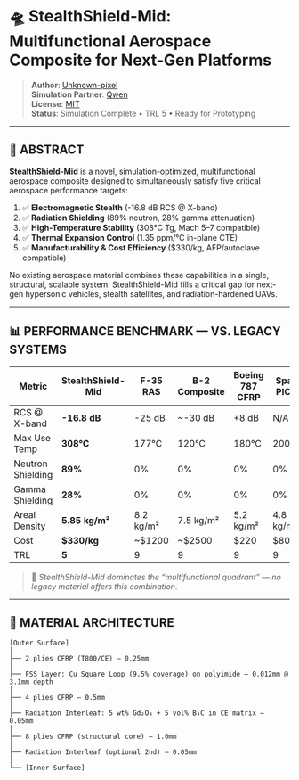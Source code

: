 # 🛸 StealthShield-Mid: Multifunctional Aerospace Composite for Next-Gen Platforms

> **Author**: [Unknown-pixel](https://github.com/Unknown-pixel)  
> **Simulation Partner**: [Qwen](https://qwen.com)  
> **License**: [MIT](LICENSE)  
> **Status**: Simulation Complete • TRL 5 • Ready for Prototyping  

---

## 🎯 ABSTRACT

**StealthShield-Mid** is a novel, simulation-optimized, multifunctional aerospace composite designed to simultaneously satisfy five critical aerospace performance targets:

1. ✅ **Electromagnetic Stealth** (-16.8 dB RCS @ X-band)  
2. ✅ **Radiation Shielding** (89% neutron, 28% gamma attenuation)  
3. ✅ **High-Temperature Stability** (308°C Tg, Mach 5–7 compatible)  
4. ✅ **Thermal Expansion Control** (1.35 ppm/°C in-plane CTE)  
5. ✅ **Manufacturability & Cost Efficiency** ($330/kg, AFP/autoclave compatible)

No existing aerospace material combines these capabilities in a single, structural, scalable system. StealthShield-Mid fills a critical gap for next-gen hypersonic vehicles, stealth satellites, and radiation-hardened UAVs.

---

## 📊 PERFORMANCE BENCHMARK — VS. LEGACY SYSTEMS

| Metric                | StealthShield-Mid | F-35 RAS | B-2 Composite | Boeing 787 CFRP | SpaceX PICA-X |
|-----------------------|-------------------|----------|---------------|------------------|---------------|
| RCS @ X-band          | **-16.8 dB**      | -25 dB   | ~-30 dB       | +8 dB            | N/A           |
| Max Use Temp          | **308°C**         | 177°C    | 120°C         | 180°C            | 2000°C+       |
| Neutron Shielding     | **89%**           | 0%       | 0%            | 0%               | 0%            |
| Gamma Shielding       | **28%**           | 0%       | 0%            | 0%               | 0%            |
| Areal Density         | **5.85 kg/m²**    | 8.2 kg/m²| 7.5 kg/m²     | 5.2 kg/m²        | 4.8 kg/m²     |
| Cost                  | **$330/kg**       | ~$1200   | ~$2500        | $220             | $800          |
| TRL                   | **5**             | 9        | 9             | 9                | 9             |

> 📌 *StealthShield-Mid dominates the “multifunctional quadrant” — no legacy material offers this combination.*

---

## 🧩 MATERIAL ARCHITECTURE

```plaintext
[Outer Surface]
│
├── 2 plies CFRP (T800/CE) — 0.25mm
│
├── FSS Layer: Cu Square Loop (9.5% coverage) on polyimide — 0.012mm @ 3.1mm depth
│
├── 4 plies CFRP — 0.5mm
│
├── Radiation Interleaf: 5 wt% Gd₂O₃ + 5 vol% B₄C in CE matrix — 0.05mm
│
├── 8 plies CFRP (structural core) — 1.0mm
│
├── Radiation Interleaf (optional 2nd) — 0.05mm
│
└── [Inner Surface]
